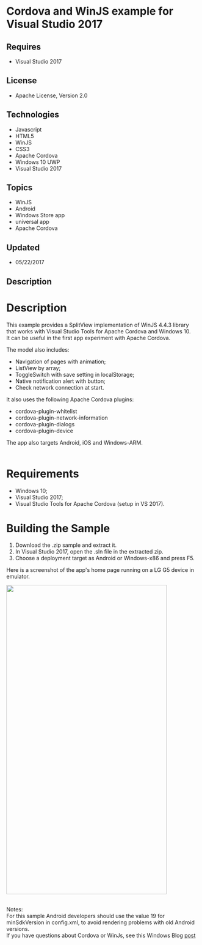 # Cordova and WinJS example for Visual Studio 2017
## Requires
- Visual Studio 2017
## License
- Apache License, Version 2.0
## Technologies
- Javascript
- HTML5
- WinJS
- CSS3
- Apache Cordova
- Windows 10 UWP
- Visual Studio 2017
## Topics
- WinJS
- Android
- Windows Store app
- universal app
- Apache Cordova
## Updated
- 05/22/2017
## Description

<h1><span>Description</span><strong>&nbsp;</strong><em>&nbsp;</em></h1>
<p>This example provides a SplitView&nbsp;implementation of&nbsp;WinJS 4.4.3 library that works with Visual Studio Tools for Apache Cordova and Windows 10.<br>
It can be useful in the first app experiment with Apache <strong></strong><em></em>Cordova.</p>
<p>The model also includes:</p>
<ul>
<li>Navigation of pages with animation; </li><li>ListView by array; </li><li>ToggleSwitch with save setting in localStorage; </li><li>Native notification alert with button; </li><li>Check network connection at start. </li></ul>
<div>It&nbsp;also uses the following Apache Cordova plugins:</div>
<ul>
<li>cordova-plugin-whitelist </li><li>cordova-plugin-network-information </li><li>cordova-plugin-dialogs </li><li>cordova-plugin-device </li></ul>
<div>The app also targets Android, iOS and Windows-ARM.<br>
<br>
</div>
<h1>Requirements</h1>
<ul>
<li>Windows 10; </li><li>Visual Studio 2017; </li><li>Visual Studio Tools for Apache Cordova (setup in VS 2017). </li></ul>
<h1><span>Building the Sample</span></h1>
<ol>
<li><span>Download the .zip sample and extract it.</span> </li><li><span>In Visual Studio 2017, open the .sln file in the extracted zip.</span> </li><li><span>Choose a deployment target as Android or Windows-x86 and press F5.</span>
</li></ol>
<p>Here is a screenshot of the app's home page&nbsp;running on a LG G5 device in emulator.</p>
<p><img id="146860" alt="" src="https://i1.code.msdn.s-msft.com/cordova-and-winjs-example-e3a9a4b0/image/file/146860/1/cordovawinjsexample.png" width="420" height="809"><br>
<br>
</p>
<p><span class="hps">Notes</span><span>:<br>
<span class="hps">For this sample<strong></strong><em></em> Android</span> <span class="hps">
developers</span> <span class="hps">should use the&nbsp;value</span> <span class="hps">
19 </span><span class="hps">for</span> <span class="hps">minSdkVersion in config.xml,
<span class="hps">to avoid</span> <span class="hps">rendering problems with old Android versions</span>.</span><strong></strong><em></em><br>
</span><span class="hps">If you have</span> <span class="hps">questions</span>
<span class="hps">about Cordova</span> <span class="hps">or</span> <span class="hps">
WinJs</span><span>,</span> <span class="hps">see</span> <span class="hps">this</span>
<span class="hps">Windows</span> <span class="hps">Blog</span> <span class="hps">
<a title="post" href="https://blogs.windows.com/buildingapps/2014/10/23/apache-cordova-and-winjs/">post</a></span><span class="hps"><br>
</span></p>
